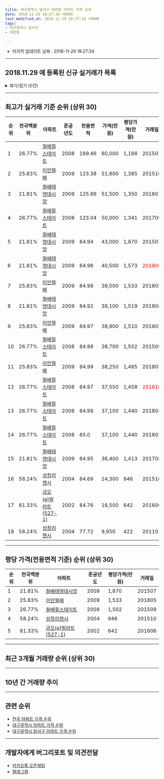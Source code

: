 ```yaml
---
title: 대구광역시 달서구 대천동 아파트 가격 순위
date: 2018-11-29 18:27:34 +0900
last_modified_at: 2018-11-29 18:27:34 +0900
tags:
- 대구광역시 달서구
- 대천동

---
```


* 마지막 업데이트 날짜 : 2018-11-29 18:27:34

---

## 2018.11.29 에 등록된 신규 실거래가 목록

<details>
<summary>펴기/접기 (0건)</summary>
<div markdown="1">

|아파트|준공년도|전용면적|가격(만원)|평당가격(만원)|거래일|전국백분위|
|---|---|---|---|---|---|---|
|없음|||||||


</div>
</details>

---

## 최고가 실거래 기준 순위 (상위 30)


|순위|전국백분위|아파트|준공년도|전용면적|가격(만원)|평당가격(만원)|거래일|
|---|---|---|---|---|---|---|---|
|1|26.77%|[월배힐스테이트](https://search.naver.com/search.naver?query=%EB%8C%80%EA%B5%AC%EA%B4%91%EC%97%AD%EC%8B%9C+%EB%8B%AC%EC%84%9C%EA%B5%AC+%EB%8C%80%EC%B2%9C%EB%8F%99+%EC%9B%94%EB%B0%B0%ED%9E%90%EC%8A%A4%ED%85%8C%EC%9D%B4%ED%8A%B8)|2008|169.46|60,000|1,168|201507|
|2|25.83%|[이안월배](https://search.naver.com/search.naver?query=%EB%8C%80%EA%B5%AC%EA%B4%91%EC%97%AD%EC%8B%9C+%EB%8B%AC%EC%84%9C%EA%B5%AC+%EB%8C%80%EC%B2%9C%EB%8F%99+%EC%9D%B4%EC%95%88%EC%9B%94%EB%B0%B0)|2009|123.38|51,800|1,385|201510|
|3|21.81%|[월배태영데시앙](https://search.naver.com/search.naver?query=%EB%8C%80%EA%B5%AC%EA%B4%91%EC%97%AD%EC%8B%9C+%EB%8B%AC%EC%84%9C%EA%B5%AC+%EB%8C%80%EC%B2%9C%EB%8F%99+%EC%9B%94%EB%B0%B0%ED%83%9C%EC%98%81%EB%8D%B0%EC%8B%9C%EC%95%99)|2009|125.86|51,500|1,350|201801|
|4|26.77%|[월배힐스테이트](https://search.naver.com/search.naver?query=%EB%8C%80%EA%B5%AC%EA%B4%91%EC%97%AD%EC%8B%9C+%EB%8B%AC%EC%84%9C%EA%B5%AC+%EB%8C%80%EC%B2%9C%EB%8F%99+%EC%9B%94%EB%B0%B0%ED%9E%90%EC%8A%A4%ED%85%8C%EC%9D%B4%ED%8A%B8)|2008|123.04|50,000|1,341|201709|
|5|21.81%|[월배태영데시앙](https://search.naver.com/search.naver?query=%EB%8C%80%EA%B5%AC%EA%B4%91%EC%97%AD%EC%8B%9C+%EB%8B%AC%EC%84%9C%EA%B5%AC+%EB%8C%80%EC%B2%9C%EB%8F%99+%EC%9B%94%EB%B0%B0%ED%83%9C%EC%98%81%EB%8D%B0%EC%8B%9C%EC%95%99)|2009|84.94|43,000|1,670|201507|
|6|21.81%|[월배태영데시앙](https://search.naver.com/search.naver?query=%EB%8C%80%EA%B5%AC%EA%B4%91%EC%97%AD%EC%8B%9C+%EB%8B%AC%EC%84%9C%EA%B5%AC+%EB%8C%80%EC%B2%9C%EB%8F%99+%EC%9B%94%EB%B0%B0%ED%83%9C%EC%98%81%EB%8D%B0%EC%8B%9C%EC%95%99)|2009|84.96|40,500|1,573|<span style="color:red">201809</span>|
|7|25.83%|[이안월배](https://search.naver.com/search.naver?query=%EB%8C%80%EA%B5%AC%EA%B4%91%EC%97%AD%EC%8B%9C+%EB%8B%AC%EC%84%9C%EA%B5%AC+%EB%8C%80%EC%B2%9C%EB%8F%99+%EC%9D%B4%EC%95%88%EC%9B%94%EB%B0%B0)|2009|84.98|39,500|1,533|201805|
|8|21.81%|[월배태영데시앙](https://search.naver.com/search.naver?query=%EB%8C%80%EA%B5%AC%EA%B4%91%EC%97%AD%EC%8B%9C+%EB%8B%AC%EC%84%9C%EA%B5%AC+%EB%8C%80%EC%B2%9C%EB%8F%99+%EC%9B%94%EB%B0%B0%ED%83%9C%EC%98%81%EB%8D%B0%EC%8B%9C%EC%95%99)|2009|84.92|39,100|1,519|201808|
|9|25.83%|[이안월배](https://search.naver.com/search.naver?query=%EB%8C%80%EA%B5%AC%EA%B4%91%EC%97%AD%EC%8B%9C+%EB%8B%AC%EC%84%9C%EA%B5%AC+%EB%8C%80%EC%B2%9C%EB%8F%99+%EC%9D%B4%EC%95%88%EC%9B%94%EB%B0%B0)|2009|84.97|38,900|1,510|201805|
|10|26.77%|[월배힐스테이트](https://search.naver.com/search.naver?query=%EB%8C%80%EA%B5%AC%EA%B4%91%EC%97%AD%EC%8B%9C+%EB%8B%AC%EC%84%9C%EA%B5%AC+%EB%8C%80%EC%B2%9C%EB%8F%99+%EC%9B%94%EB%B0%B0%ED%9E%90%EC%8A%A4%ED%85%8C%EC%9D%B4%ED%8A%B8)|2008|84.98|38,700|1,502|201509|
|11|25.83%|[이안월배](https://search.naver.com/search.naver?query=%EB%8C%80%EA%B5%AC%EA%B4%91%EC%97%AD%EC%8B%9C+%EB%8B%AC%EC%84%9C%EA%B5%AC+%EB%8C%80%EC%B2%9C%EB%8F%99+%EC%9D%B4%EC%95%88%EC%9B%94%EB%B0%B0)|2009|84.99|38,250|1,485|201803|
|12|26.77%|[월배힐스테이트](https://search.naver.com/search.naver?query=%EB%8C%80%EA%B5%AC%EA%B4%91%EC%97%AD%EC%8B%9C+%EB%8B%AC%EC%84%9C%EA%B5%AC+%EB%8C%80%EC%B2%9C%EB%8F%99+%EC%9B%94%EB%B0%B0%ED%9E%90%EC%8A%A4%ED%85%8C%EC%9D%B4%ED%8A%B8)|2008|84.97|37,550|1,458|<span style="color:red">201810</span>|
|13|26.77%|[월배힐스테이트](https://search.naver.com/search.naver?query=%EB%8C%80%EA%B5%AC%EA%B4%91%EC%97%AD%EC%8B%9C+%EB%8B%AC%EC%84%9C%EA%B5%AC+%EB%8C%80%EC%B2%9C%EB%8F%99+%EC%9B%94%EB%B0%B0%ED%9E%90%EC%8A%A4%ED%85%8C%EC%9D%B4%ED%8A%B8)|2008|84.99|37,100|1,440|201804|
|14|26.77%|[월배힐스테이트](https://search.naver.com/search.naver?query=%EB%8C%80%EA%B5%AC%EA%B4%91%EC%97%AD%EC%8B%9C+%EB%8B%AC%EC%84%9C%EA%B5%AC+%EB%8C%80%EC%B2%9C%EB%8F%99+%EC%9B%94%EB%B0%B0%ED%9E%90%EC%8A%A4%ED%85%8C%EC%9D%B4%ED%8A%B8)|2008|85.0|37,100|1,440|201802|
|15|21.81%|[월배태영데시앙](https://search.naver.com/search.naver?query=%EB%8C%80%EA%B5%AC%EA%B4%91%EC%97%AD%EC%8B%9C+%EB%8B%AC%EC%84%9C%EA%B5%AC+%EB%8C%80%EC%B2%9C%EB%8F%99+%EC%9B%94%EB%B0%B0%ED%83%9C%EC%98%81%EB%8D%B0%EC%8B%9C%EC%95%99)|2009|84.95|36,400|1,413|201708|
|16|58.24%|[성창리젠시](https://search.naver.com/search.naver?query=%EB%8C%80%EA%B5%AC%EA%B4%91%EC%97%AD%EC%8B%9C+%EB%8B%AC%EC%84%9C%EA%B5%AC+%EB%8C%80%EC%B2%9C%EB%8F%99+%EC%84%B1%EC%B0%BD%EB%A6%AC%EC%A0%A0%EC%8B%9C)|2004|84.69|24,300|946|201510|
|17|81.33%|[금오(e)빌라트(527-1)](https://search.naver.com/search.naver?query=%EB%8C%80%EA%B5%AC%EA%B4%91%EC%97%AD%EC%8B%9C+%EB%8B%AC%EC%84%9C%EA%B5%AC+%EB%8C%80%EC%B2%9C%EB%8F%99+%EA%B8%88%EC%98%A4%28e%29%EB%B9%8C%EB%9D%BC%ED%8A%B8%28527-1%29)|2002|84.76|16,500|642|201606|
|18|58.24%|[성창리젠시](https://search.naver.com/search.naver?query=%EB%8C%80%EA%B5%AC%EA%B4%91%EC%97%AD%EC%8B%9C+%EB%8B%AC%EC%84%9C%EA%B5%AC+%EB%8C%80%EC%B2%9C%EB%8F%99+%EC%84%B1%EC%B0%BD%EB%A6%AC%EC%A0%A0%EC%8B%9C)|2004|77.72|9,950|422|201101|


---

## 평당 가격(전용면적 기준) 순위 (상위 30)


|순위|전국백분위|아파트|준공년도|평당가격(만원)|거래일|
|---|---|---|---|---|---|
|1|21.81%|[월배태영데시앙](https://search.naver.com/search.naver?query=%EB%8C%80%EA%B5%AC%EA%B4%91%EC%97%AD%EC%8B%9C+%EB%8B%AC%EC%84%9C%EA%B5%AC+%EB%8C%80%EC%B2%9C%EB%8F%99+%EC%9B%94%EB%B0%B0%ED%83%9C%EC%98%81%EB%8D%B0%EC%8B%9C%EC%95%99)|2009|1,670|201507|
|2|25.83%|[이안월배](https://search.naver.com/search.naver?query=%EB%8C%80%EA%B5%AC%EA%B4%91%EC%97%AD%EC%8B%9C+%EB%8B%AC%EC%84%9C%EA%B5%AC+%EB%8C%80%EC%B2%9C%EB%8F%99+%EC%9D%B4%EC%95%88%EC%9B%94%EB%B0%B0)|2009|1,533|201805|
|3|26.77%|[월배힐스테이트](https://search.naver.com/search.naver?query=%EB%8C%80%EA%B5%AC%EA%B4%91%EC%97%AD%EC%8B%9C+%EB%8B%AC%EC%84%9C%EA%B5%AC+%EB%8C%80%EC%B2%9C%EB%8F%99+%EC%9B%94%EB%B0%B0%ED%9E%90%EC%8A%A4%ED%85%8C%EC%9D%B4%ED%8A%B8)|2008|1,502|201509|
|4|58.24%|[성창리젠시](https://search.naver.com/search.naver?query=%EB%8C%80%EA%B5%AC%EA%B4%91%EC%97%AD%EC%8B%9C+%EB%8B%AC%EC%84%9C%EA%B5%AC+%EB%8C%80%EC%B2%9C%EB%8F%99+%EC%84%B1%EC%B0%BD%EB%A6%AC%EC%A0%A0%EC%8B%9C)|2004|946|201510|
|5|81.33%|[금오(e)빌라트(527-1)](https://search.naver.com/search.naver?query=%EB%8C%80%EA%B5%AC%EA%B4%91%EC%97%AD%EC%8B%9C+%EB%8B%AC%EC%84%9C%EA%B5%AC+%EB%8C%80%EC%B2%9C%EB%8F%99+%EA%B8%88%EC%98%A4%28e%29%EB%B9%8C%EB%9D%BC%ED%8A%B8%28527-1%29)|2002|642|201606|


---

## 최근 3개월 거래량 순위 (상위 30)


<div style="width:100%;">
    <canvas id="deal_count_ranking" height="250"></canvas>
</div>


<script>
new Chart(document.getElementById("deal_count_ranking"), {
    type: 'horizontalBar',
    data: {
        labels: ['월배힐스테이트', '월배태영데시앙', '이안월배', '성창리젠시'],
        datasets: [{
            label: '실거래 수',
            data: [11, 6, 3, 1],
            borderColor: "rgba(255, 0, 128, 1)",
            backgroundColor: "rgba(255, 0, 128, 0.5)",
            fill: false,
        }]
    },
    options: {
        responsive: true,
        title: {
            display: true,
            text: '최근 3개월 거래량 순위'
        },
        tooltips: {
            mode: 'index',
            intersect: false,
            callbacks: {
                title: function(tooltipItems, data) {
                    return "실거래 수:";
                },
                label: function(tooltipItem, data) {
                    return data.labels[tooltipItem.index] + ": " + tooltipItem.xLabel;
                }
            }
        },
        hover: {
            mode: 'nearest',
            intersect: true
        },
        scales: {
            xAxes: [{
                display: true,
                scaleLabel: {
                    display: true,
                    labelString: '실거래 수'
                },
                ticks: {
                    suggestedMin: 0,
                }
            }],
            yAxes: [{
                display: true,
                ticks: {
                    autoSkip: false,
                    callback: function(value, index, values) {
                        if (value.length > 15)
                            return value.substr(0, 13) + "...";
                        else
                            return value;
                    }
                },
                scaleLabel: {
                    display: false,
                }
            }]
        }
    }
});

</script>


---

## 10년 간 거래량 추이


<div style="width:100%;">
    <canvas id="deal_progress" height="250"></canvas>
</div>

<script>
new Chart(document.getElementById("deal_progress"), {
    type: 'line',
    data: {
        labels: ['200811','200812','200901','200902','200903','200904','200905','200906','200907','200908','200909','200910','200911','200912','201001','201002','201003','201004','201005','201006','201007','201008','201009','201010','201011','201012','201101','201102','201103','201104','201105','201106','201107','201108','201109','201110','201111','201112','201201','201202','201203','201204','201205','201206','201207','201208','201209','201210','201211','201212','201301','201302','201303','201304','201305','201306','201307','201308','201309','201310','201311','201312','201401','201402','201403','201404','201405','201406','201407','201408','201409','201410','201411','201412','201501','201502','201503','201504','201505','201506','201507','201508','201509','201510','201511','201512','201601','201602','201603','201604','201605','201606','201607','201608','201609','201610','201611','201612','201701','201702','201703','201704','201705','201706','201707','201708','201709','201710','201711','201712','201801','201802','201803','201804','201805','201806','201807','201808','201809','201810','201811'],
        datasets: [{
            label: '실거래 수',
            pointRadius: 1,
            data: [2, 5, 1, 0, 3, 2, 1, 43, 3, 17, 2, 0, 2, 21, 9, 14, 10, 13, 4, 3, 2, 2, 67, 31, 83, 69, 27, 44, 42, 35, 31, 30, 30, 32, 26, 28, 21, 14, 5, 4, 7, 13, 7, 6, 11, 4, 37, 45, 38, 22, 24, 32, 24, 42, 27, 19, 11, 19, 24, 28, 8, 13, 8, 11, 4, 8, 7, 8, 6, 17, 23, 24, 22, 14, 8, 16, 31, 11, 11, 17, 14, 8, 6, 6, 1, 3, 2, 2, 5, 2, 1, 3, 4, 12, 8, 12, 12, 5, 3, 10, 14, 7, 11, 23, 15, 18, 12, 6, 11, 8, 13, 8, 25, 5, 15, 8, 2, 9, 7, 12, 2],
            borderColor: "rgba(255, 201, 14, 1)",
            backgroundColor: "rgba(255, 201, 14, 0.5)",
            fill: true,
        }]
    },
    options: {
        responsive: true,
        title: {
            display: true,
            text: '10년간 거래량 추이'
        },
        tooltips: {
            mode: 'index',
            intersect: false,
        },
        hover: {
            mode: 'nearest',
            intersect: true
        },
        scales: {
            xAxes: [{
                display: true,
                scaleLabel: {
                    display: true,
                    labelString: '년/월'
                }
            }],
            yAxes: [{
                display: true,
                ticks: {
                    suggestedMin: 0,
                },
                scaleLabel: {
                    display: true,
                    labelString: '실거래 수'
                }
            }]
        }
    }
});

</script>


---

## 관련 순위

- [전국 아파트 가격 순위](https://inasie.github.io/apt-ranking/전국)
- [대구광역시 아파트 가격 순위](https://inasie.github.io/apt-ranking/대구광역시)
- [대구광역시 달서구 아파트 가격 순위](https://inasie.github.io/apt-ranking/대구광역시-달서구)


---

## 개발자에게 버그리포트 및 의견전달

- [카카오톡 오픈채팅](https://open.kakao.com/o/gLJUAP4)
- [텔레그램](https://t.me/inasie)


